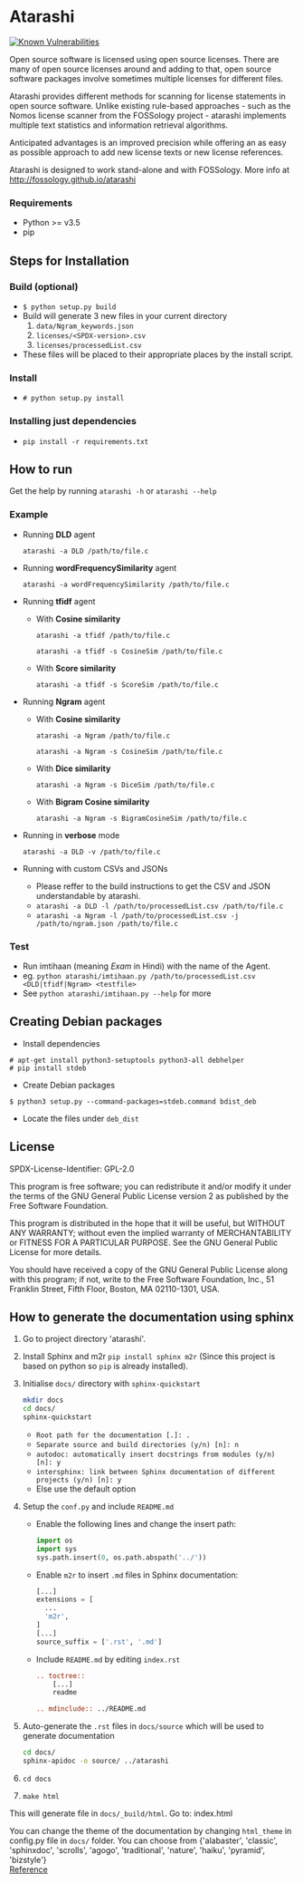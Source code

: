 # Atarashi
[![Known Vulnerabilities](https://snyk.io/test/github/GMishx/atarashi/badge.svg?targetFile=requirements.txt)](https://snyk.io/test/github/GMishx/atarashi?targetFile=requirements.txt)

Open source software is licensed using open source licenses. There are many
of open source licenses around and adding to that, open source software
packages involve sometimes multiple licenses for different files.

Atarashi provides different methods for scanning for license statements in
open source software. Unlike existing rule-based approaches - such as the
Nomos license scanner from the FOSSology project - atarashi implements multiple
text statistics and information retrieval algorithms.

Anticipated advantages is an improved precision while offering an as easy
as possible approach to add new license texts or new license references.

Atarashi is designed to work stand-alone and with FOSSology. More info at
http://fossology.github.io/atarashi

### Requirements

- Python >= v3.5
- pip

## Steps for Installation

### Build (optional)

- `$ python setup.py build`
- Build will generate 3 new files in your current directory
    1.  `data/Ngram_keywords.json`
    2.  `licenses/<SPDX-version>.csv`
    3.  `licenses/processedList.csv`
- These files will be placed to their appropriate places by the install script.

### Install

- `# python setup.py install`

### Installing just dependencies

- `pip install -r requirements.txt`


## How to run

Get the help by running `atarashi -h` or `atarashi --help`

### Example

- Running **DLD** agent

    `atarashi -a DLD /path/to/file.c`
- Running **wordFrequencySimilarity** agent

    `atarashi -a wordFrequencySimilarity /path/to/file.c`
- Running **tfidf** agent
    - With **Cosine similarity**

        `atarashi -a tfidf /path/to/file.c`

        `atarashi -a tfidf -s CosineSim /path/to/file.c`
    - With **Score similarity**

        `atarashi -a tfidf -s ScoreSim /path/to/file.c`
- Running **Ngram** agent
    - With **Cosine similarity**

        `atarashi -a Ngram /path/to/file.c`

        `atarashi -a Ngram -s CosineSim /path/to/file.c`
    - With **Dice similarity**

        `atarashi -a Ngram -s DiceSim /path/to/file.c`
    - With **Bigram Cosine similarity**

        `atarashi -a Ngram -s BigramCosineSim /path/to/file.c`
- Running in **verbose** mode

    `atarashi -a DLD -v /path/to/file.c`
- Running with custom CSVs and JSONs
    - Please reffer to the build instructions to get the CSV and JSON
    understandable by atarashi.
    - `atarashi -a DLD -l /path/to/processedList.csv /path/to/file.c`
    - `atarashi -a Ngram -l /path/to/processedList.csv -j /path/to/ngram.json /path/to/file.c`


### Test

- Run imtihaan (meaning *Exam* in Hindi) with the name of the Agent.
- eg. `python atarashi/imtihaan.py /path/to/processedList.csv <DLD|tfidf|Ngram> <testfile>`
- See `python atarashi/imtihaan.py --help` for more

## Creating Debian packages

- Install dependencies
```
# apt-get install python3-setuptools python3-all debhelper
# pip install stdeb
```
- Create Debian packages
```
$ python3 setup.py --command-packages=stdeb.command bdist_deb
```
- Locate the files under `deb_dist`

## License

SPDX-License-Identifier: GPL-2.0

This program is free software; you can redistribute it and/or modify
it under the terms of the GNU General Public License version 2
as published by the Free Software Foundation.

This program is distributed in the hope that it will be useful,
but WITHOUT ANY WARRANTY; without even the implied warranty of
MERCHANTABILITY or FITNESS FOR A PARTICULAR PURPOSE.
See the GNU General Public License for more details.
 
You should have received a copy of the GNU General Public License
along with this program; if not, write to the Free Software Foundation,
Inc., 51 Franklin Street, Fifth Floor, Boston, MA 02110-1301, USA.

## How to generate the documentation using sphinx

1. Go to project directory 'atarashi'.
2. Install Sphinx and m2r `pip install sphinx m2r` (Since this project is based on python so `pip` is already installed).
3. Initialise `docs/` directory with `sphinx-quickstart`

    ```bash
    mkdir docs
    cd docs/
    sphinx-quickstart
    ```
   - `Root path for the documentation [.]: .`
   - `Separate source and build directories (y/n) [n]: n`
   - `autodoc: automatically insert docstrings from modules (y/n) [n]: y`
   - `intersphinx: link between Sphinx documentation of different projects (y/n) [n]: y`
   - Else use the default option
4. Setup the `conf.py` and include `README.md`
   - Enable the following lines and change the insert path:

        ```python
        import os
        import sys
        sys.path.insert(0, os.path.abspath('../'))
        ```
   - Enable `m2r` to insert `.md` files in Sphinx documentation:

        ```python
        [...]
        extensions = [
          ...
          'm2r',
        ]
        [...]
        source_suffix = ['.rst', '.md']
        ```
   - Include `README.md` by editing `index.rst`

        ```rst
        .. toctree::
            [...]
            readme

        .. mdinclude:: ../README.md
        ```
5. Auto-generate the `.rst` files in `docs/source` which will be used to generate documentation

    ```bash
    cd docs/
    sphinx-apidoc -o source/ ../atarashi
    ```
6. `cd docs`
7. `make html`

This will generate file in `docs/_build/html`. Go to: index.html

You can change the theme of the documentation by changing `html_theme` in config.py file in `docs/` folder. 
You can choose from {'alabaster', 'classic', 'sphinxdoc', 'scrolls', 'agogo', 'traditional', 'nature', 'haiku', 'pyramid', 'bizstyle'}  
[Reference](http://www.sphinx-doc.org/en/master/theming.html)  
